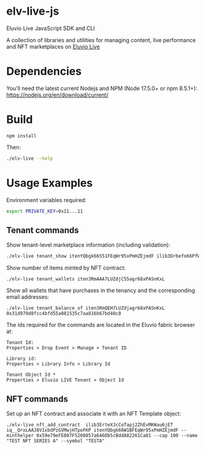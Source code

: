 # elv-live-js

Eluvio Live JavaScript SDK and CLI

A collection of libraries and utilities for managing content, live performance and NFT marketplaces on [Eluvio Live](https://live.eluv.io)

# Dependencies

You'll need the latest current Nodejs and NPM (Node 17.5.0+ or npm 8.5.1+): https://nodejs.org/en/download/current/

# Build

```
npm install
```

Then:

``` bash
./elv-live --help
```

# Usage Examples

Environment variables required:

``` bash
export PRIVATE_KEY=0x11...11
```

## Tenant commands

Show tenant-level marketplace information (including validation):

``` bash
./elv-live tenant_show itenYQbgk66551FEqWr95xPmHZEjmdF ilib3Drbefo66PfWvY1NVup4VZFzDJ68  iq__21pxPgnpyYkV666nZ2RhNGYGYdwC --check_cauth ikms2BxjJaireMQXHS55gAiWkuugU5gsjx --check_minter 0x59e79eFE007F5205557a646Db5cBddA82261Ca81
```

Show number of items minted by NFT contract:
```
./elv-live tenant_wallets iten3RmAAA7LUZdjC55agr68xPASnKxL
```

Show all wallets that have purchases in the tenancy and the corresponding email addresses:
```
./elv-live tenant_balance_of iten3RmQEH7LUZdjagr68xPASnKxL 0x31d979d8fcc4bfd55a081535c7aa816b67bd40c8
```
The ids required for the commands are located in the Eluvio fabric browser at:

```
Tenant Id:
Properties > Drop Event > Manage > Tenant ID
```
```
Library id:
Properties > Library Info > Library Id
```
```
Tenant Object Id *
Properties > Eluvio LIVE Tenant > Object Id
```
## NFT commands

Set up an NFT contract and associate it with an NFT Template object:

```
./elv-live nft_add_contract  ilib3ErteXJcCoTapj2ZhEvMKWau6jET iq__QrxLAAJ8V1xbdPzGVMwjHTpoFKP itenYQbgk66W1BFEqWr95xPmHZEjmdF --minthelper 0x59e79eFE007F5208857a646Db5cBddA82261Ca81 --cap 100 --name "TEST NFT SERIES A" --symbol "TESTA"
```
